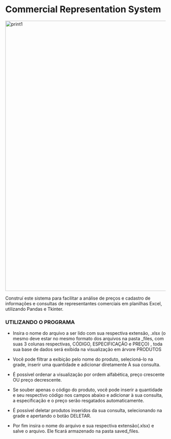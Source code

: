 
# Commercial Representation System

<img src="https://user-images.githubusercontent.com/110192027/186739477-acb24d6b-dfad-4f54-927a-ddcf2eeabc49.png" width="850" title="print1">



Construí este sistema para facilitar a análise de preços e cadastro de informações e consultas de representantes comerciais em planilhas Excel, utilizando Pandas e Tkinter.

### UTILIZANDO O PROGRAMA
- Insira o nome do arquivo a ser lido com sua respectiva extensão, .xlsx
(o mesmo deve estar no mesmo formato dos arquivos na pasta _files, com suas 3 colunas respectivas, CÓDIGO, ESPECIFICAÇÃO e PREÇO)
, toda sua base de dados será exibida na visualização em árvore PRODUTOS

- Você pode filtrar a exibição pelo nome do produto, selecioná-lo na grade, inserir uma quantidade e adicionar diretamente À sua consulta.
- É possível ordenar a visualização por ordem alfabética, preço crescente OU preço decrescente.

- Se souber apenas o código do produto, você pode inserir a quantidade e seu respectivo código nos campos abaixo e adicionar à sua consulta, a especificação e o preço serão resgatados automaticamente.

- É possível deletar produtos inseridos da sua consulta, selecionando na grade e apertando o botão DELETAR.

- Por fim insira o nome do arquivo e sua respectiva extensão(.xlsx) e salve o arquivo. Ele ficará armazenado na pasta saved_files.



